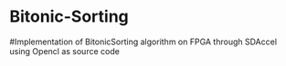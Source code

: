 # Bitonic-Sorting
#Implementation of BitonicSorting algorithm on FPGA through SDAccel using Opencl as source code

